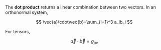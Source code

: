 The **dot product** returns a linear combination between two vectors. In an orthonormal system,

$$
\vec{a}\cdot\vec{b}=\sum_{i=1}^3 a_ib_i
$$

For tensors,

$$
\vec{a}\cdot\vec{b} = g_{\mu\nu}
$$